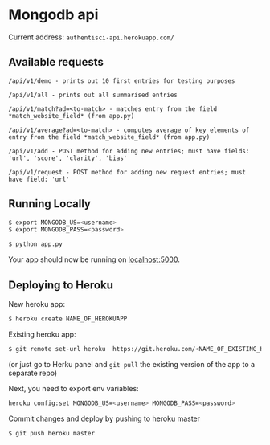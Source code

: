 # Mongodb api

Current address: `authentisci-api.herokuapp.com/`

## Available requests

```
/api/v1/demo - prints out 10 first entries for testing purposes

/api/v1/all - prints out all summarised entries

/api/v1/match?ad=<to-match> - matches entry from the field *match_website_field* (from app.py)

/api/v1/average?ad=<to-match> - computes average of key elements of entry from the field *match_website_field* (from app.py)

/api/v1/add - POST method for adding new entries; must have fields: 'url', 'score', 'clarity', 'bias'

/api/v1/request - POST method for adding new request entries; must have field: 'url'

```

## Running Locally

```sh
$ export MONGODB_US=<username>
$ export MONGODB_PASS=<password>

$ python app.py
```

Your app should now be running on [localhost:5000](http://localhost:5000/).

## Deploying to Heroku

New heroku app:

```sh
$ heroku create NAME_OF_HEROKUAPP
```

Existing heroku app:

```sh
$ git remote set-url heroku  https://git.heroku.com/<NAME_OF_EXISTING_HEROKUAPP>.git
```

(or just go to Herku panel and `git pull` the existing version of the app to a separate repo)

Next, you need to export env variables:

```sh
heroku config:set MONGODB_US=<username> MONGODB_PASS=<password>
```

Commit changes and deploy by pushing to heroku master

```sh
$ git push heroku master
```
